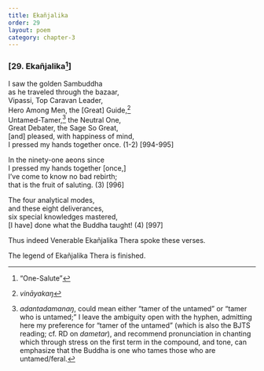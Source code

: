 ```yaml
---
title: Ekañjalika
order: 29
layout: poem
category: chapter-3
---
```


### \[29. Ekañjalika[^1]\]

I saw the golden Sambuddha  
as he traveled through the bazaar,  
Vipassi, Top Caravan Leader,  
Hero Among Men, the \[Great\] Guide,[^2]  
Untamed-Tamer,[^3] the Neutral One,  
Great Debater, the Sage So Great,  
\[and\] pleased, with happiness of mind,  
I pressed my hands together once. (1-2) \[994-995\]

In the ninety-one aeons since  
I pressed my hands together \[once,\]  
I’ve come to know no bad rebirth;  
that is the fruit of saluting. (3) \[996\]

The four analytical modes,  
and these eight deliverances,  
six special knowledges mastered,  
\[I have\] done what the Buddha taught! (4) \[997\]

Thus indeed Venerable Ekañjalika Thera spoke these verses.

The legend of Ekañjalika Thera is finished.

[^1]: “One-Salute”

[^2]: *vināyakaŋ*

[^3]: *adantadamanaŋ*, could mean either “tamer of the untamed” or “tamer who is untamed;” I leave the ambiguity open with the hyphen, admitting here my preference for “tamer of the untamed” (which is also the BJTS reading; cf. RD on *dametar*), and recommend pronunciation in chanting which through stress on the first term in the compound, and tone, can emphasize that the Buddha is one who tames those who are untamed/feral.

